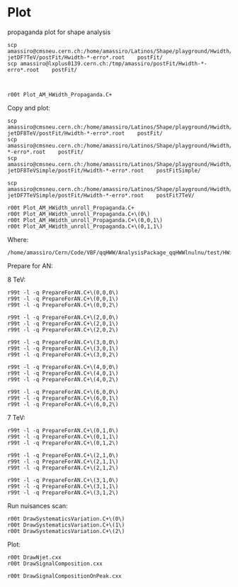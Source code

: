 Plot
====

propaganda plot for shape analysis
    
    scp amassiro@cmsneu.cern.ch:/home/amassiro/Latinos/Shape/playground/Hwidth/?jetDF?TeV/postFit/Hwidth-*-erro*.root    postFit/
    scp amassiro@lxplus0139.cern.ch:/tmp/amassiro/postFit/Hwidth-*-erro*.root    postFit/
 
 
 
    r00t Plot_AM_HWidth_Propaganda.C+


Copy and plot:
    
    scp amassiro@cmsneu.cern.ch:/home/amassiro/Latinos/Shape/playground/Hwidth/?jetDF8TeV/postFit/Hwidth-*-erro*.root    postFit/ 
    scp amassiro@cmsneu.cern.ch:/home/amassiro/Latinos/Shape/playground/Hwidth/*jetDF8TeV/postFit/Hwidth-*-erro*.root    postFit/ 
    scp amassiro@cmsneu.cern.ch:/home/amassiro/Latinos/Shape/playground/Hwidth/?jetDF8TeVSimple/postFit/Hwidth-*-erro*.root    postFitSimple/ 

    scp amassiro@cmsneu.cern.ch:/home/amassiro/Latinos/Shape/playground/Hwidth/?jetDF7TeVSimple/postFit/Hwidth-*-erro*.root    postFit7TeV/ 
    
    r00t Plot_AM_HWidth_unroll_Propaganda.C+
    r00t Plot_AM_HWidth_unroll_Propaganda.C+\(0\)
    r00t Plot_AM_HWidth_unroll_Propaganda.C+\(0,0,1\)
    r00t Plot_AM_HWidth_unroll_Propaganda.C+\(0,1,1\)
     
Where:

    /home/amassiro/Cern/Code/VBF/qqHWW/AnalysisPackage_qqHWWlnulnu/test/HWidth/Plot



Prepare for AN: 
 
8 TeV:

    r99t -l -q PrepareForAN.C+\(0,0,0\)
    r99t -l -q PrepareForAN.C+\(0,0,1\)
    r99t -l -q PrepareForAN.C+\(0,0,2\)
    
    r99t -l -q PrepareForAN.C+\(2,0,0\)
    r99t -l -q PrepareForAN.C+\(2,0,1\)
    r99t -l -q PrepareForAN.C+\(2,0,2\)
    
    r99t -l -q PrepareForAN.C+\(3,0,0\)
    r99t -l -q PrepareForAN.C+\(3,0,1\)
    r99t -l -q PrepareForAN.C+\(3,0,2\)
    
    r99t -l -q PrepareForAN.C+\(4,0,0\)
    r99t -l -q PrepareForAN.C+\(4,0,1\)
    r99t -l -q PrepareForAN.C+\(4,0,2\)
    
    r99t -l -q PrepareForAN.C+\(6,0,0\)
    r99t -l -q PrepareForAN.C+\(6,0,1\)
    r99t -l -q PrepareForAN.C+\(6,0,2\)

7 TeV:

    r99t -l -q PrepareForAN.C+\(0,1,0\)
    r99t -l -q PrepareForAN.C+\(0,1,1\)
    r99t -l -q PrepareForAN.C+\(0,1,2\)
    
    r99t -l -q PrepareForAN.C+\(2,1,0\)
    r99t -l -q PrepareForAN.C+\(2,1,1\)
    r99t -l -q PrepareForAN.C+\(2,1,2\)
    
    r99t -l -q PrepareForAN.C+\(3,1,0\)
    r99t -l -q PrepareForAN.C+\(3,1,1\)
    r99t -l -q PrepareForAN.C+\(3,1,2\)
    

    
Run nuisances scan:

    r00t DrawSystematicsVariation.C+\(0\)
    r00t DrawSystematicsVariation.C+\(1\)
    r00t DrawSystematicsVariation.C+\(2\)    
    
    
Plot:

    r00t DrawNjet.cxx
    r00t DrawSignalComposition.cxx
    
    r00t DrawSignalCompositionOnPeak.cxx




